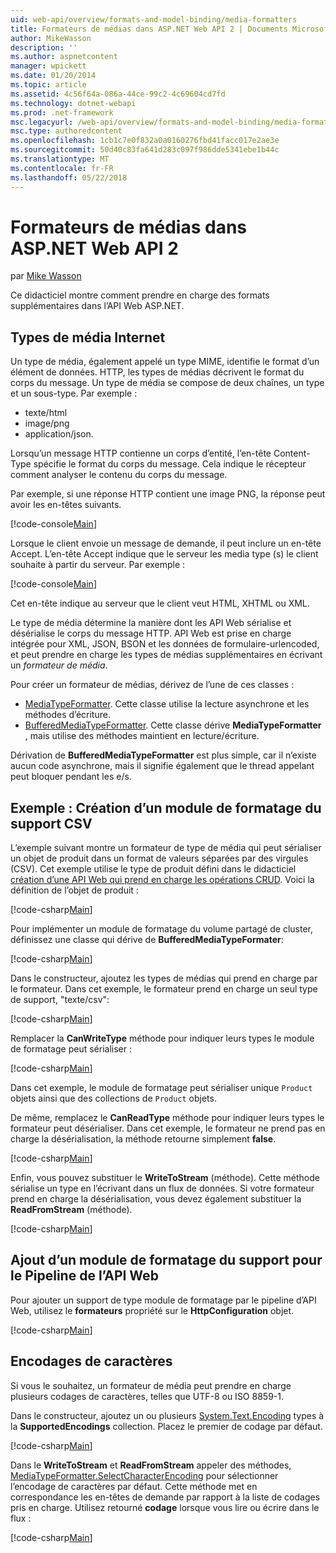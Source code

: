 ```yaml
---
uid: web-api/overview/formats-and-model-binding/media-formatters
title: Formateurs de médias dans ASP.NET Web API 2 | Documents Microsoft
author: MikeWasson
description: ''
ms.author: aspnetcontent
manager: wpickett
ms.date: 01/20/2014
ms.topic: article
ms.assetid: 4c56f64a-086a-44ce-99c2-4c69604cd7fd
ms.technology: dotnet-webapi
ms.prod: .net-framework
msc.legacyurl: /web-api/overview/formats-and-model-binding/media-formatters
msc.type: authoredcontent
ms.openlocfilehash: 1cb1c7e0f832a0a0160276fbd41facc017e2ae3e
ms.sourcegitcommit: 50d40c83fa641d283c097f986dde5341ebe1b44c
ms.translationtype: MT
ms.contentlocale: fr-FR
ms.lasthandoff: 05/22/2018
---
```

<a name="media-formatters-in-aspnet-web-api-2"></a>Formateurs de médias dans ASP.NET Web API 2
====================
par [Mike Wasson](https://github.com/MikeWasson)

Ce didacticiel montre comment prendre en charge des formats supplémentaires dans l’API Web ASP.NET.

## <a name="internet-media-types"></a>Types de média Internet

Un type de média, également appelé un type MIME, identifie le format d’un élément de données. HTTP, les types de médias décrivent le format du corps du message. Un type de média se compose de deux chaînes, un type et un sous-type. Par exemple :

- texte/html
- image/png
- application/json.

Lorsqu’un message HTTP contienne un corps d’entité, l’en-tête Content-Type spécifie le format du corps du message. Cela indique le récepteur comment analyser le contenu du corps du message.

Par exemple, si une réponse HTTP contient une image PNG, la réponse peut avoir les en-têtes suivants.

[!code-console[Main](media-formatters/samples/sample1.cmd)]

Lorsque le client envoie un message de demande, il peut inclure un en-tête Accept. L’en-tête Accept indique que le serveur les media type (s) le client souhaite à partir du serveur. Par exemple :

[!code-console[Main](media-formatters/samples/sample2.cmd)]

Cet en-tête indique au serveur que le client veut HTML, XHTML ou XML.

Le type de média détermine la manière dont les API Web sérialise et désérialise le corps du message HTTP. API Web est prise en charge intégrée pour XML, JSON, BSON et les données de formulaire-urlencoded, et peut prendre en charge les types de médias supplémentaires en écrivant un *formateur de média*.

Pour créer un formateur de médias, dérivez de l’une de ces classes :

- [MediaTypeFormatter](https://msdn.microsoft.com/library/system.net.http.formatting.mediatypeformatter.aspx). Cette classe utilise la lecture asynchrone et les méthodes d’écriture.
- [BufferedMediaTypeFormatter](https://msdn.microsoft.com/library/system.net.http.formatting.bufferedmediatypeformatter.aspx). Cette classe dérive **MediaTypeFormatter** , mais utilise des méthodes maintient en lecture/écriture.

Dérivation de **BufferedMediaTypeFormatter** est plus simple, car il n’existe aucun code asynchrone, mais il signifie également que le thread appelant peut bloquer pendant les e/s.

## <a name="example-creating-a-csv-media-formatter"></a>Exemple : Création d’un module de formatage du support CSV

L’exemple suivant montre un formateur de type de média qui peut sérialiser un objet de produit dans un format de valeurs séparées par des virgules (CSV). Cet exemple utilise le type de produit défini dans le didacticiel [création d’une API Web qui prend en charge les opérations CRUD](../older-versions/creating-a-web-api-that-supports-crud-operations.md). Voici la définition de l’objet de produit :

[!code-csharp[Main](media-formatters/samples/sample3.cs)]

Pour implémenter un module de formatage du volume partagé de cluster, définissez une classe qui dérive de **BufferedMediaTypeFormater**:

[!code-csharp[Main](media-formatters/samples/sample4.cs)]

Dans le constructeur, ajoutez les types de médias qui prend en charge par le formateur. Dans cet exemple, le formateur prend en charge un seul type de support, &quot;texte/csv&quot;:

[!code-csharp[Main](media-formatters/samples/sample5.cs)]

Remplacer la **CanWriteType** méthode pour indiquer leurs types le module de formatage peut sérialiser :

[!code-csharp[Main](media-formatters/samples/sample6.cs)]

Dans cet exemple, le module de formatage peut sérialiser unique `Product` objets ainsi que des collections de `Product` objets.

De même, remplacez le **CanReadType** méthode pour indiquer leurs types le formateur peut désérialiser. Dans cet exemple, le formateur ne prend pas en charge la désérialisation, la méthode retourne simplement **false**.

[!code-csharp[Main](media-formatters/samples/sample7.cs)]

Enfin, vous pouvez substituer le **WriteToStream** (méthode). Cette méthode sérialise un type en l’écrivant dans un flux de données. Si votre formateur prend en charge la désérialisation, vous devez également substituer la **ReadFromStream** (méthode).

[!code-csharp[Main](media-formatters/samples/sample8.cs)]

## <a name="adding-a-media-formatter-to-the-web-api-pipeline"></a>Ajout d’un module de formatage du support pour le Pipeline de l’API Web

Pour ajouter un support de type module de formatage par le pipeline d’API Web, utilisez le **formateurs** propriété sur le **HttpConfiguration** objet.

[!code-csharp[Main](media-formatters/samples/sample9.cs)]

## <a name="character-encodings"></a>Encodages de caractères

Si vous le souhaitez, un formateur de média peut prendre en charge plusieurs codages de caractères, telles que UTF-8 ou ISO 8859-1.

Dans le constructeur, ajoutez un ou plusieurs [System.Text.Encoding](https://msdn.microsoft.com/library/system.text.encoding.aspx) types à la **SupportedEncodings** collection. Placez le premier de codage par défaut.

[!code-csharp[Main](media-formatters/samples/sample10.cs?highlight=6-7)]

Dans le **WriteToStream** et **ReadFromStream** appeler des méthodes, [MediaTypeFormatter.SelectCharacterEncoding](https://msdn.microsoft.com/library/hh969054.aspx) pour sélectionner l’encodage de caractères par défaut. Cette méthode met en correspondance les en-têtes de demande par rapport à la liste de codages pris en charge. Utilisez retourné **codage** lorsque vous lire ou écrire dans le flux :

[!code-csharp[Main](media-formatters/samples/sample11.cs?highlight=3,5)]
